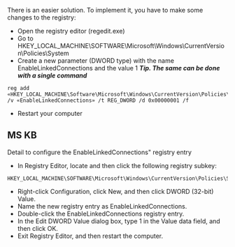 There is an easier solution. To implement it, you have to make some changes to the registry:
- Open the registry editor (regedit.exe)
- Go to HKEY_LOCAL_MACHINE\SOFTWARE\Microsoft\Windows\CurrentVersion\Policies\System 
- Create a new parameter (DWORD type) with the name EnableLinkedConnections and the value 1 
***Tip. The same can be done with a single command***
```
reg add «HKEY_LOCAL_MACHINE\Software\Microsoft\Windows\CurrentVersion\Policies\System» /v «EnableLinkedConnections» /t REG_DWORD /d 0x00000001 /f
```
- Restart your computer

## MS KB
Detail to configure the EnableLinkedConnections" registry entry
- In Registry Editor, locate and then click the following registry subkey: 
```
HKEY_LOCAL_MACHINE\SOFTWARE\Microsoft\Windows\CurrentVersion\Policies\System
```
- Right-click Configuration, click New, and then click DWORD (32-bit) Value. 
- Name the new registry entry as EnableLinkedConnections.
- Double-click the EnableLinkedConnections registry entry. 
- In the Edit DWORD Value dialog box, type 1 in the Value data field, and then click OK.
- Exit Registry Editor, and then restart the computer.


